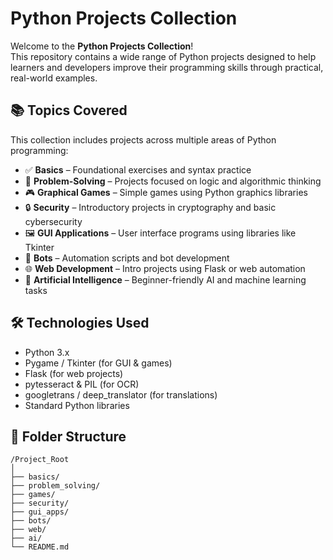 # Python Projects Collection

Welcome to the **Python Projects Collection**!  
This repository contains a wide range of Python projects designed to help learners and developers improve their programming skills through practical, real-world examples.

## 📚 Topics Covered

This collection includes projects across multiple areas of Python programming:

- ✅ **Basics** – Foundational exercises and syntax practice
- 🧠 **Problem-Solving** – Projects focused on logic and algorithmic thinking
- 🎮 **Graphical Games** – Simple games using Python graphics libraries
- 🔒 **Security** – Introductory projects in cryptography and basic cybersecurity
- 🖼️ **GUI Applications** – User interface programs using libraries like Tkinter
- 🤖 **Bots** – Automation scripts and bot development
- 🌐 **Web Development** – Intro projects using Flask or web automation
- 🧠 **Artificial Intelligence** – Beginner-friendly AI and machine learning tasks

## 🛠️ Technologies Used

- Python 3.x
- Pygame / Tkinter (for GUI & games)
- Flask (for web projects)
- pytesseract & PIL (for OCR)
- googletrans / deep_translator (for translations)
- Standard Python libraries

## 📁 Folder Structure

```plaintext
/Project_Root
│
├── basics/
├── problem_solving/
├── games/
├── security/
├── gui_apps/
├── bots/
├── web/
├── ai/
└── README.md
